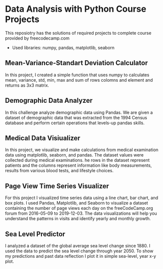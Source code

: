 # Data Analysis with Python Course Projects
This reposiotry has the solutions of required projects to complete course provided by freecodecamp.com
* Used libraries: numpy, pandas, matplotlib, seaborn

## Mean-Variance-Standart Deviation Calculator 
In this project, I created a simple function that uses numpy to calculates  mean, variance, std,
min, max and sum of rows colomns and element and returns as 3x3 matrix.

## Demographic Data Analyzer
In this challenge analyze demographic data using Pandas. We are given a dataset of demographic data that was extracted from the 1994 Census database and perform certain operations that levels-up pandas skills.

## Medical Data Visiualizer
In this project, we visualize and make calculations from medical examination data using matplotlib, seaborn, and pandas. The dataset values were collected during medical examinations. he rows in the dataset represent patients and the columns represent information like body measurements, results from various blood tests, and lifestyle choices.

## Page View Time Series Visualizer
For this project I visualized time series data using a line chart, bar chart, and box plots. I used Pandas, Matplotlib, and Seaborn to visualize a dataset containing the number of page views each day on the freeCodeCamp.org forum from 2016-05-09 to 2019-12-03. The data visualizations will help you understand the patterns in visits and identify yearly and monthly growth.

## Sea Level Predictor
I analyzed a dataset of the global average sea level change since 1880. I used the data to predict the sea level change through year 2050. To show my predictions and past data reflection I plot it in simple sea-level, year x-y plot.
